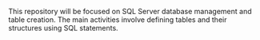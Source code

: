 This repository will be focused on SQL Server database management and table creation. The main activities involve defining tables and their structures using SQL statements.
